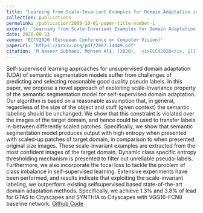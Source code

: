 ```yaml
---
title: "Learning from Scale-Invariant Examples for Domain Adaptation in Semantic Segmentation"
collection: publications
permalink: /publication/2009-10-01-paper-title-number-1
excerpt: 'Learning from Scale-Invariant Examples for Domain Adaptation in Semantic Segmentation'
date: 2020-08-23
venue: 'ECCV2020 (European Conference on Computer Vision)'
paperurl: 'https://arxiv.org/pdf/2007.14449.pdf'
citation: 'M.Naseer Subhani, Mohsen Ali. (2020).  <i>ECCV2020</i>. 1(1).'
---
```

Self-supervised learning approaches for unsupervised domain
adaptation (UDA) of semantic segmentation models suffer from challenges of predicting and selecting reasonable good quality pseudo labels.
In this paper, we propose a novel approach of exploiting scale-invariance
property of the semantic segmentation model for self-supervised domain
adaptation. Our algorithm is based on a reasonable assumption that, in
general, regardless of the size of the object and stuff (given context) the
semantic labeling should be unchanged. We show that this constraint is
violated over the images of the target domain, and hence could be used to
transfer labels in-between differently scaled patches. Specifically, we show
that semantic segmentation model produces output with high entropy
when presented with scaled-up patches of target domain, in comparison
to when presented original size images. These scale-invariant examples
are extracted from the most confident images of the target domain. Dynamic class specific entropy thresholding mechanism is presented to filter
out unreliable pseudo-labels. Furthermore, we also incorporate the focal
loss to tackle the problem of class imbalance in self-supervised learning. Extensive experiments have been performed, and results indicate
that exploiting the scale-invariant labeling, we outperform existing selfsupervised based state-of-the-art domain adaptation methods. Specifically, we achieve 1.3% and 3.8% of lead for GTA5 to Cityscapes and
SYNTHIA to Cityscapes with VGG16-FCN8 baseline network.
[Github Code](https://github.com/MNaseerSubhani/LSE)
